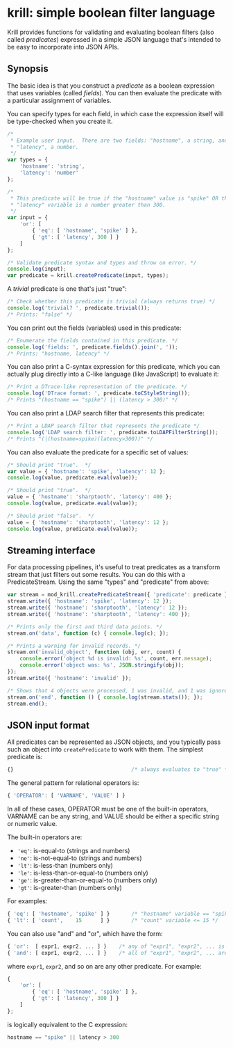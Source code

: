 # krill: simple boolean filter language

Krill provides functions for validating and evaluating boolean filters (also
called *predicates*) expressed in a simple JSON language that's intended to be
easy to incorporate into JSON APIs.


## Synopsis

The basic idea is that you construct a *predicate* as a boolean expression that
uses variables (called *fields*).  You can then evaluate the predicate with a
particular assignment of variables.

You can specify types for each field, in which case the expression itself will
be type-checked when you create it.


```javascript
/*
 * Example user input.  There are two fields: "hostname", a string, and
 * "latency", a number.
 */
var types = {
    'hostname': 'string',
    'latency': 'number'
};

/*
 * This predicate will be true if the "hostname" value is "spike" OR the
 * "latency" variable is a number greater than 300.
 */
var input = {
    'or': [
        { 'eq': [ 'hostname', 'spike' ] },
        { 'gt': [ 'latency', 300 ] }
    ]
};

/* Validate predicate syntax and types and throw on error. */
console.log(input);
var predicate = krill.createPredicate(input, types);
```

A *trivial* predicate is one that's just "true":

```javascript
/* Check whether this predicate is trivial (always returns true) */
console.log('trivial? ', predicate.trivial());
/* Prints: "false" */
```

You can print out the fields (variables) used in this predicate:

```javascript
/* Enumerate the fields contained in this predicate. */
console.log('fields: ', predicate.fields().join(', '));
/* Prints: "hostname, latency" */
```

You can also print a C-syntax expression for this predicate, which you can
actually plug directly into a C-like language (like JavaScript) to evaluate it:

```javascript
/* Print a DTrace-like representation of the predicate. */
console.log('DTrace format: ', predicate.toCStyleString());
/* Prints "(hostname == "spike") || (latency > 300)" */
```

You can also print a LDAP search filter that represents this predicate:

```javascript
/* Print a LDAP search filter that represents the predicate */
console.log('LDAP search filter: ', predicate.toLDAPFilterString());
/* Prints "(|(hostname=spike)(latency>300))" */
```

You can also evaluate the predicate for a specific set of values:

```javascript
/* Should print "true".  */
var value = { 'hostname': 'spike', 'latency': 12 };
console.log(value, predicate.eval(value));

/* Should print "true".  */
value = { 'hostname': 'sharptooth', 'latency': 400 };
console.log(value, predicate.eval(value));

/* Should print "false".  */
value = { 'hostname': 'sharptooth', 'latency': 12 };
console.log(value, predicate.eval(value));
```


## Streaming interface

For data processing pipelines, it's useful to treat predicates as a transform
stream that just filters out some results.  You can do this with a
PredicateStream.  Using the same "types" and "predicate" from above:

```javascript
var stream = mod_krill.createPredicateStream({ 'predicate': predicate });
stream.write({ 'hostname': 'spike', 'latency': 12 });
stream.write({ 'hostname': 'sharptooth', 'latency': 12 });
stream.write({ 'hostname': 'sharptooth', 'latency': 400 });

/* Prints only the first and third data points. */
stream.on('data', function (c) { console.log(c); });

/* Prints a warning for invalid records. */
stream.on('invalid_object', function (obj, err, count) {
	console.error('object %d is invalid: %s', count, err.message);
	console.error('object was: %s', JSON.stringify(obj));
});
stream.write({ 'hostname': 'invalid' });

/* Shows that 4 objects were processed, 1 was invalid, and 1 was ignored. */
stream.on('end', function () { console.log(stream.stats()); });
stream.end();
```


## JSON input format

All predicates can be represented as JSON objects, and you typically pass such
an object into `createPredicate` to work with them.  The simplest predicate is:

```javascript
{}                                      /* always evaluates to "true" */
```

The general pattern for relational operators is:

```javascript
{ 'OPERATOR': [ 'VARNAME', 'VALUE' ] }  
```

In all of these cases, OPERATOR must be one of the built-in operators, VARNAME
can be any string, and VALUE should be either a specific string or numeric
value.

The built-in operators are:

* `'eq'`: is-equal-to (strings and numbers)
* `'ne'`: is-not-equal-to (strings and numbers)
* `'lt'`: is-less-than (numbers only)
* `'le'`: is-less-than-or-equal-to (numbers only)
* `'ge'`: is-greater-than-or-equal-to (numbers only)
* `'gt'`: is-greater-than (numbers only)

For examples:

```javascript
{ 'eq': [ 'hostname', 'spike' ] }       /* "hostname" variable == "spike" */
{ 'lt': [ 'count',    15      ] }       /* "count" variable <= 15 */
```

You can also use "and" and "or", which have the form:

```javascript
{ 'or':  [ expr1, expr2, ... ] }    /* any of "expr1", "expr2", ... is true */
{ 'and': [ expr1, expr2, ... ] }    /* all of "expr1", "expr2", ... are true */
```

where `expr1`, `expr2`, and so on are any other predicate.  For example:

```javascript
{
    'or': [
        { 'eq': [ 'hostname', 'spike' ] },
        { 'gt': [ 'latency', 300 ] }
    ]
};
```

is logically equivalent to the C expression:

```javascript
hostname == "spike" || latency > 300
```
